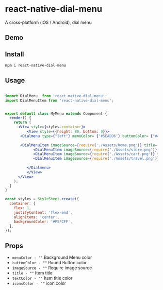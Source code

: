 # react-native-dial-menu
A cross-platform (iOS / Android), dial menu

## Demo

<a href="https://giphy.com/gifs/4KF8EWeeoJTwbbDATQ"></a>
<a href="https://giphy.com/gifs/4ZgCJ3mRmZz80PMx8d"></a>

## Install

```sh
npm i react-native-dial-menu
```

## Usage



```jsx

import DialMenu  from 'react-native-dial-menu';
import DialMenuItem from 'react-native-dial-menu';


export default class MyMenu extends Component {
  render() {
    return (
      <View style={styles.container}>
          <View style={{height: 80, bottom: 0}}>
       <Dialmenu type={"left"} menuColor= {'#5EADD6'} buttonColor= {"#405E70"}  style={{height: '30%'}}>
            
       <DialMenuItem imageSource={require('./Assets/home.png')} title={"Home"} textColor= {"white"} iconsColor= {"white"}/>
             <DialMenuItem imageSource={require('./Assets/store.png')} title={"Store"}  textColor= {"white"} iconsColor= {"white"}/>
             <DialMenuItem imageSource={require('./Assets/cart.png')} title={"Cart"}   textColor= {"white"} iconsColor= {"white"}/>
             <DialMenuItem imageSource={require('./Assets/travel.png')} title={"Travel"}  textColor= {"white"} iconsColor= {"white"}/>
          
          </Dialmenu>
          </View>
      </View>
    );
  }
}

const styles = StyleSheet.create({
  container: {
    flex: 1,
    justifyContent: 'flex-end',
    alignItems: 'center',
    backgroundColor: '#F5FCFF',
  },
});
```

## Props

* `menuColor - ""` Background Menu color
* `buttonColor - ""` Round Button color 
* `imageSource - ""` Require image source
* `title - ""`  Item title
* `textColor - ""`  Item title color
* `iconsColor - ""`  icon color


